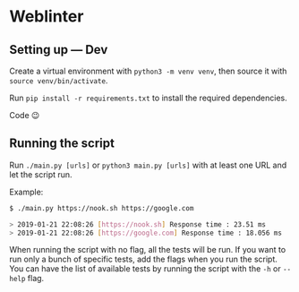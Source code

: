 # Weblinter

## Setting up — Dev

Create a virtual environment with `python3 -m venv venv`, then source it with `source venv/bin/activate`.

Run `pip install -r requirements.txt` to install the required dependencies.

Code :wink:

## Running the script

Run `./main.py [urls]` or `python3 main.py [urls]` with at least one URL and let the script run.

Example: 
```sh
$ ./main.py https://nook.sh https://google.com

> 2019-01-21 22:08:26 [https://nook.sh] Response time : 23.51 ms
> 2019-01-21 22:08:26 [https://google.com] Response time : 18.056 ms
```

When running the script with no flag, all the tests will be run. If you want to run only a bunch of specific tests, add the flags when you run the script.
You can have the list of available tests by running the script with the `-h` or `--help` flag.
